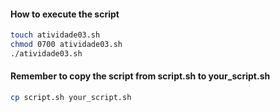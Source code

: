 #### How to execute the script
```bash
touch atividade03.sh
chmod 0700 atividade03.sh
./atividade03.sh
```

#### Remember to copy the script from script.sh to your_script.sh
```bash
cp script.sh your_script.sh
```